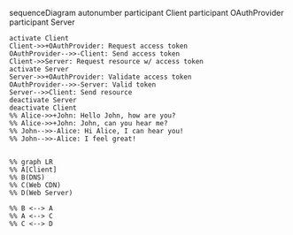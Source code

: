 sequenceDiagram
autonumber
participant Client
participant OAuthProvider
participant Server

    activate Client
    Client->>+OAuthProvider: Request access token
    OAuthProvider-->>-Client: Send access token
    Client->>Server: Request resource w/ access token
    activate Server
    Server->>+OAuthProvider: Validate access token
    OAuthProvider-->>-Server: Valid token
    Server-->>Client: Send resource
    deactivate Server
    deactivate Client
    %% Alice->>+John: Hello John, how are you?
    %% Alice->>+John: John, can you hear me?
    %% John-->>-Alice: Hi Alice, I can hear you!
    %% John-->>-Alice: I feel great!


    %% graph LR
    %% A[Client]
    %% B(DNS)
    %% C(Web CDN)
    %% D(Web Server)

    %% B <--> A
    %% A <--> C
    %% C <--> D
